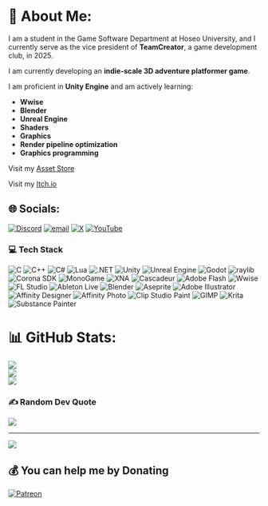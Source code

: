 # 💫 About Me:
<p>I am a student in the Game Software Department at Hoseo University, and I currently serve as the vice president of <strong>TeamCreator</strong>, a game development club, in 2025.</p>

<p>I am currently developing an <strong>indie-scale 3D adventure platformer game</strong>.</p>

<p>I am proficient in <strong>Unity Engine</strong> and am actively learning:</p>

<ul>
  <li><strong>Wwise</strong></li>
  <li><strong>Blender</strong></li>
  <li><strong>Unreal Engine</strong></li>
  <li><strong>Shaders</strong></li>
  <li><strong>Graphics</strong></li>
  <li><strong>Render pipeline optimization</strong></li>
  <li><strong>Graphics programming</strong></li>
</ul>

Visit my [Asset Store](https://assetstore.unity.com/publishers/114900)

Visit my [Itch.io](https://sunyunie.itch.io/ffmpeg-nyaagui)

## 🌐 Socials:
[![Discord](https://img.shields.io/badge/Discord-%237289DA.svg?logo=discord&logoColor=white)](https://discord.gg/@cavestory_) [![email](https://img.shields.io/badge/Email-D14836?logo=gmail&logoColor=white)](mailto:cathook@naver.com) [![X](https://img.shields.io/badge/X-black.svg?logo=X&logoColor=white)](https://x.com/Sunyunie_) [![YouTube](https://img.shields.io/badge/YouTube-%23FF0000.svg?logo=YouTube&logoColor=white)](https://youtube.com/@Sunyunie) 

### 💻 Tech Stack
![C](https://img.shields.io/badge/C-00599C?style=for-the-badge&logo=c&logoColor=white) ![C++](https://img.shields.io/badge/C++-00599C?style=for-the-badge&logo=c%2B%2B&logoColor=white) ![C#](https://img.shields.io/badge/C%23-239120?style=for-the-badge&logo=dotnet&logoColor=white) ![Lua](https://img.shields.io/badge/Lua-2C2D72?style=for-the-badge&logo=lua&logoColor=white) ![.NET](https://img.shields.io/badge/.NET-5C2D91?style=for-the-badge&logo=dotnet&logoColor=white)
![Unity](https://img.shields.io/badge/Unity-000000?style=for-the-badge&logo=unity&logoColor=white) ![Unreal Engine](https://img.shields.io/badge/Unreal%20Engine-313131?style=for-the-badge&logo=unrealengine&logoColor=white) ![Godot](https://img.shields.io/badge/Godot-FFFFFF?style=for-the-badge&logo=godot-engine&logoColor=black) ![raylib](https://img.shields.io/badge/raylib-000000?style=for-the-badge&logo=raylib&logoColor=white) ![Corona SDK](https://img.shields.io/badge/Corona%20SDK-F7B500?style=for-the-badge&logo=coronaengine&logoColor=black) ![MonoGame](https://img.shields.io/badge/MonoGame-E73C00?style=for-the-badge&logo=monogame&logoColor=white) ![XNA](https://img.shields.io/badge/XNA-F28C28?style=for-the-badge&logoColor=white)
![Cascadeur](https://img.shields.io/badge/Cascadeur-FFCC00?style=for-the-badge&logoColor=black) ![Adobe Flash](https://img.shields.io/badge/Adobe%20Flash-FF0000?style=for-the-badge&logo=adobeflash&logoColor=white)
![Wwise](https://img.shields.io/badge/Wwise-00549F?style=for-the-badge&logo=wwise&logoColor=white) ![FL Studio](https://img.shields.io/badge/FL%20Studio-008B45?style=for-the-badge&logo=fl-studio&logoColor=white) ![Ableton Live](https://img.shields.io/badge/Ableton%20Live-000000?style=for-the-badge&logo=ableton&logoColor=white) 
![Blender](https://img.shields.io/badge/Blender-F5792A?style=for-the-badge&logo=blender&logoColor=white) ![Aseprite](https://img.shields.io/badge/Aseprite-FFFFFF?style=for-the-badge&logo=Aseprite&logoColor=7D929E) ![Adobe Illustrator](https://img.shields.io/badge/Adobe%20Illustrator-FF9A00?style=for-the-badge&logo=adobeillustrator&logoColor=white) ![Affinity Designer](https://img.shields.io/badge/Affinity%20Designer-1B72BE?style=for-the-badge&logo=affinity-designer&logoColor=white) ![Affinity Photo](https://img.shields.io/badge/Affinity%20Photo-7E4DD2?style=for-the-badge&logo=affinity-photo&logoColor=white) ![Clip Studio Paint](https://img.shields.io/badge/Clip%20Studio%20Paint-CFD3D3?style=for-the-badge&logo=clipstudiopaint&logoColor=white) ![GIMP](https://img.shields.io/badge/GIMP-657D8B?style=for-the-badge&logo=gimp&logoColor=FFFFFF) ![Krita](https://img.shields.io/badge/Krita-203759?style=for-the-badge&logo=krita&logoColor=EEF37B) ![Substance Painter](https://img.shields.io/badge/Substance%20Painter-FF6C37?style=for-the-badge&logo=adobe&logoColor=white)

# 📊 GitHub Stats:
![](https://github-readme-stats.vercel.app/api?username=Sunyunie&theme=blue_navy&hide_border=false&include_all_commits=true&count_private=true)<br/>
![](https://nirzak-streak-stats.vercel.app/?user=Sunyunie&theme=blue_navy&hide_border=false)<br/>
![](https://github-readme-stats.vercel.app/api/top-langs/?username=Sunyunie&theme=blue_navy&hide_border=false&include_all_commits=true&count_private=true&layout=compact)

### ✍️ Random Dev Quote
![](https://quotes-github-readme.vercel.app/api?type=horizontal&theme=radical)

---
[![](https://visitcount.itsvg.in/api?id=Sunyunie&icon=10&color=1)](https://visitcount.itsvg.in)

  ## 💰 You can help me by Donating
  [![Patreon](https://img.shields.io/badge/Patreon-F96854?style=for-the-badge&logo=patreon&logoColor=white)](https://patreon.com/Sunyunie?utm_medium=unknown&utm_source=join_link&utm_campaign=creatorshare_creator&utm_content=copyLink)

  
<!-- Proudly created with GPRM ( https://gprm.itsvg.in ) -->
